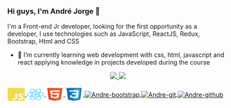 ### Hi guys, I'm André Jorge 👋
<p>I'm a Front-end Jr developer, looking for the first opportunity as a developer, I use technologies such as JavaScript, ReactJS, Redux, Bootstrap, Html and CSS</p>

- 🌱 I’m currently learning web development with css, html, javascript and react applying knowledge in projects developed during the course

<div align="center">
  <a href="https://github.com/AndreJorge01">
  <img height="180em" src="https://github-readme-stats.vercel.app/api?username=AndreJorge01&show_icons=true&theme=dracula&include_all_commits=true&count_private=true"/>
  <img height="180em" src="https://github-readme-stats.vercel.app/api/top-langs/?username=AndreJorge01&layout=compact&langs_count=7&theme=dracula"/>
</div>
 
  <div style="display: inline_block"><br>
  <img align="center" alt="Andre-Js" height="30" width="40" src="https://raw.githubusercontent.com/devicons/devicon/master/icons/javascript/javascript-plain.svg">
  <img align="center" alt="Andre-React" height="30" width="40" src="https://raw.githubusercontent.com/devicons/devicon/master/icons/react/react-original.svg">
  <img align="center" alt="Andre-HTML" height="30" width="40" src="https://raw.githubusercontent.com/devicons/devicon/master/icons/html5/html5-original.svg">
  <img align="center" alt="Andre-CSS" height="30" width="40" src="https://raw.githubusercontent.com/devicons/devicon/master/icons/css3/css3-original.svg">
  <img align="center" alt="Andre-bootstrap" height="30" width="40" scr="file:///C:/Users/Lenovo/Downloads/bootstrap_plain_wordmark_logo_icon_146620.svg">
  <img align="center" alt="Andre-git" height="30" width="40" scr="file:///C:/Users/Lenovo/Downloads/git_original_wordmark_logo_icon_146510.svg">
  <img align="center" alt="Andre-github" height="30" width="40" scr"file:///C:/Users/Lenovo/Downloads/github_git_hub_logo_icon_132878.svg">
</div>

  ##
 
  <div>
    <a href="https://www.linkedin.com/in/andre-jorge-6b65671b4/" target="https://img.shields.io/badge/LinkedIn-0077B5?style=for-the-badge&logo=linkedin&logoColor=white" </a>
  </div> 
